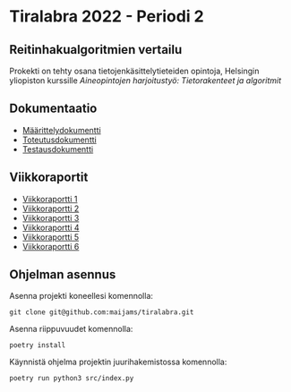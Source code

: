# Tiralabra 2022 - Periodi 2

## Reitinhakualgoritmien vertailu
Prokekti on tehty osana tietojenkäsittelytieteiden opintoja, Helsingin yliopiston kurssille *Aineopintojen harjoitustyö: Tietorakenteet ja algoritmit*

## Dokumentaatio

- [Määrittelydokumentti](https://github.com/maijams/tiralabra/blob/main/dokumentaatio/maarittelydokumentti.md)
- [Toteutusdokumentti](https://github.com/maijams/tiralabra/blob/main/dokumentaatio/toteutusdokumentti.md)
- [Testausdokumentti](https://github.com/maijams/tiralabra/blob/main/dokumentaatio/testausdokumentti.md)


## Viikkoraportit

- [Viikkoraportti 1](https://github.com/maijams/tiralabra/blob/main/dokumentaatio/viikkoraportit/viikko1.md)
- [Viikkoraportti 2](https://github.com/maijams/tiralabra/blob/main/dokumentaatio/viikkoraportit/viikko2.md)
- [Viikkoraportti 3](https://github.com/maijams/tiralabra/blob/main/dokumentaatio/viikkoraportit/viikko3.md)
- [Viikkoraportti 4](https://github.com/maijams/tiralabra/blob/main/dokumentaatio/viikkoraportit/viikko4.md)
- [Viikkoraportti 5](https://github.com/maijams/tiralabra/blob/main/dokumentaatio/viikkoraportit/viikko5.md)
- [Viikkoraportti 6](https://github.com/maijams/tiralabra/blob/main/dokumentaatio/viikkoraportit/viikko6.md)


## Ohjelman asennus 

Asenna projekti koneellesi komennolla:
```
git clone git@github.com:maijams/tiralabra.git
```

Asenna riippuvuudet komennolla:
```
poetry install
```

Käynnistä ohjelma projektin juurihakemistossa komennolla:
```
poetry run python3 src/index.py
```
